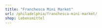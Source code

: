 ```yaml
---
title: "Franchesca Mini Market"
url: /philadelphia/franchesca-mini-market/
shop: Lebensmittel
---
```

